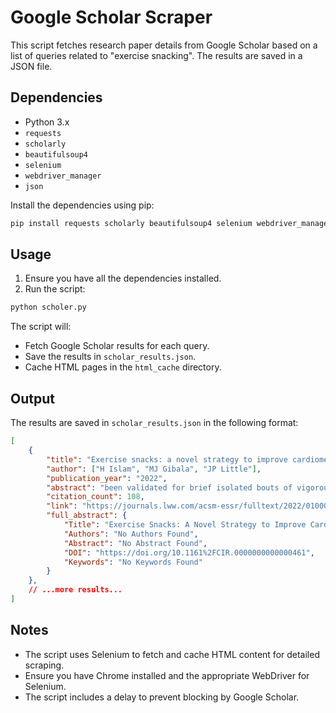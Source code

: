 
# Google Scholar Scraper

This script fetches research paper details from Google Scholar based on a list of queries related to "exercise snacking". The results are saved in a JSON file.

## Dependencies

- Python 3.x
- `requests`
- `scholarly`
- `beautifulsoup4`
- `selenium`
- `webdriver_manager`
- `json`

Install the dependencies using pip:
```sh
pip install requests scholarly beautifulsoup4 selenium webdriver_manager
```

## Usage

1. Ensure you have all the dependencies installed.
2. Run the script:
```sh
python scholer.py
```

The script will:
- Fetch Google Scholar results for each query.
- Save the results in `scholar_results.json`.
- Cache HTML pages in the `html_cache` directory.

## Output

The results are saved in `scholar_results.json` in the following format:
```json
[
    {
        "title": "Exercise snacks: a novel strategy to improve cardiometabolic health",
        "author": ["H Islam", "MJ Gibala", "JP Little"],
        "publication_year": "2022",
        "abstract": "been validated for brief isolated bouts of vigorous exercise that typify exercise snacks...",
        "citation_count": 108,
        "link": "https://journals.lww.com/acsm-essr/fulltext/2022/01000/exercise_snacks__a_novel_strategy_to_improve.5.aspx/1000",
        "full_abstract": {
            "Title": "Exercise Snacks: A Novel Strategy to Improve Cardiometabolic Health",
            "Authors": "No Authors Found",
            "Abstract": "No Abstract Found",
            "DOI": "https://doi.org/10.1161%2FCIR.0000000000000461",
            "Keywords": "No Keywords Found"
        }
    },
    // ...more results...
]
```

## Notes

- The script uses Selenium to fetch and cache HTML content for detailed scraping.
- Ensure you have Chrome installed and the appropriate WebDriver for Selenium.
- The script includes a delay to prevent blocking by Google Scholar.


````